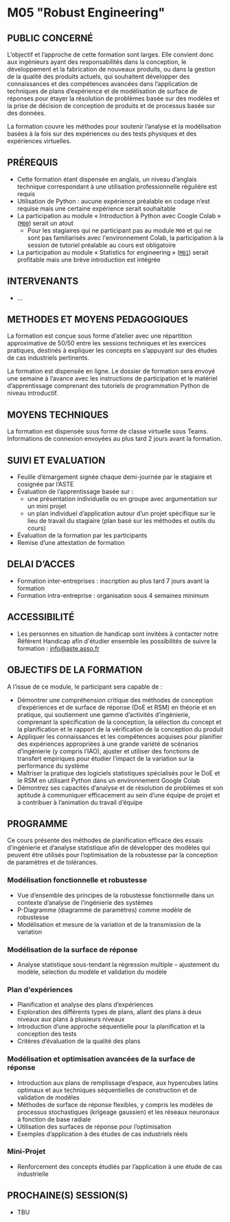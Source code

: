 # M05 "Robust Engineering"

## PUBLIC CONCERNÉ
L’objectif et l’approche de cette formation sont larges. Elle convient donc aux ingénieurs ayant des responsabilités dans la conception, le développement et la fabrication de nouveaux produits, ou dans la gestion de la qualité des produits actuels, qui souhaitent développer des connaissances et des compétences avancées dans l’application de techniques de plans d’expérience et de modélisation de surface de réponses pour étayer la résolution de problèmes basée sur des modèles et la prise de décision de conception de produits et de processus basée sur des données.

La formation couvre les méthodes pour soutenir l’analyse et la modélisation basées à la fois sur des expériences ou des tests physiques et des expériences virtuelles.



## PRÉREQUIS
- Cette formation étant dispensée en anglais, un niveau d’anglais technique correspondant à une utilisation professionnelle régulière est requis
- Utilisation de Python : aucune expérience préalable en codage n’est requise mais une certaine expérience serait souhaitable
- La participation au module « Introduction à Python avec Coogle Colab » ([`M00`][1]) serait un atout
    <!-- - for delegates not attending `M00` and not familiar with the Colab environment, attendance of the pre-course tutorial session is expected -->
    - Pour les stagiaires qui ne participant pas au module `M00` et qui ne sont pas familiarisés avec l'environnement Colab, la participation à la session de tutoriel préalable au cours est obligatoire
- La participation au module « Statistics for engineering » ([`M01`][2]) serait profitable mais une brève introduction est intégrée



## INTERVENANTS
- ...



## METHODES ET MOYENS PEDAGOGIQUES
La formation est conçue sous forme d’atelier avec une répartition approximative de 50/50 entre les sessions techniques et les exercices pratiques, destinés à expliquer les concepts en s’appuyant sur des études de cas industriels pertinents.

La formation est dispensée en ligne. Le dossier de formation sera envoyé une semaine à l’avance avec les instructions de participation et le matériel d’apprentissage comprenant des tutoriels de programmation Python de niveau introductif.



## MOYENS TECHNIQUES
La formation est dispensée sous forme de classe virtuelle sous Teams. Informations de connexion envoyées au plus tard 2 jours avant la formation.



## SUIVI ET EVALUATION
- Feuille d’émargement signée chaque demi-journée par le stagiaire et cosignée par l’ASTE
- Évaluation de l’apprentissage basée sur :
    - une présentation individuelle ou en groupe avec argumentation sur un mini projet
    - un plan individuel d’application autour d’un projet spécifique sur le lieu de travail du stagiaire (plan basé sur les méthodes et outils du cours)
- Évaluation de la formation par les participants
- Remise d’une attestation de formation



## DELAI D’ACCES
- Formation inter-entreprises : inscription au plus tard 7 jours avant la formation
- Formation intra-entreprise : organisation sous 4 semaines minimum



## ACCESSIBILITÉ
- Les personnes en situation de handicap sont invitées à contacter notre Référent Handicap afin d'étudier ensemble les possibilités de suivre la formation : info@aste.asso.fr



## OBJECTIFS DE LA FORMATION
A l’issue de ce module, le participant sera capable de :
- Démontrer une compréhension critique des méthodes de conception d’expériences et de surface de réponse (DoE et RSM) en théorie et en pratique, qui soutiennent une gamme d’activités d’ingénierie, comprenant la spécification de la conception, la sélection du concept et la planification et le rapport de la vérification de la conception du produit
- Appliquer les connaissances et les compétences acquises pour planifier des expériences appropriées à une grande variété de scénarios d’ingénierie (y compris l’IAO), ajuster et utiliser des fonctions de transfert empiriques pour étudier l’impact de la variation sur la performance du système
- Maîtriser la pratique des logiciels statistiques spécialisés pour le DoE et le RSM en utilisant Python dans un environnement Google Colab
- Démontrez ses capacités d’analyse et de résolution de problèmes et son aptitude à communiquer efficacement au sein d’une équipe de projet et à contribuer à l’animation du travail d’équipe



## PROGRAMME
Ce cours présente des méthodes de planification efficace des essais d’ingénierie et d’analyse statistique afin de développer des modèles qui peuvent être utilisés pour l’optimisation de la robustesse par la conception de paramètres et de tolérances.

<!--The course is organised as follows:-->

### Modélisation fonctionnelle et robustesse
- Vue d’ensemble des principes de la robustesse fonctionnelle dans un contexte d’analyse de l’ingénierie des systèmes
- P-Diagramme (diagramme de paramètres) comme modèle de robustesse
- Modélisation et mesure de la variation et de la transmission de la variation

### Modélisation de la surface de réponse
- Analyse statistique sous-tendant la régression multiple – ajustement du modèle, sélection du modèle et validation du modèle

### Plan d'expériences
- Planification et analyse des plans d’expériences
- Exploration des différents types de plans, allant des plans à deux niveaux aux plans à plusieurs niveaux
- Introduction d’une approche séquentielle pour la planification et la conception des tests
- Critères d’évaluation de la qualité des plans

### Modélisation et optimisation avancées de la surface de réponse
- Introduction aux plans de remplissage d’espace, aux hypercubes latins optimaux et aux techniques séquentielles de construction et de validation de modèles
- Méthodes de surface de réponse flexibles, y compris les modèles de processus stochastiques (krigeage gaussien) et les réseaux neuronaux à fonction de base radiale
- Utilisation des surfaces de réponse pour l’optimisation
- Exemples d’application à des études de cas industriels réels

### Mini-Projet
- Renforcement des concepts étudiés par l’application à une étude de cas industrielle



## PROCHAINE(S) SESSION(S)
- TBU



<!-- LINKS -->
[1]: https://github.com/ub-safi/m00-intro-to-python-with-colab 'About M0'
[2]: https://github.com/ub-safi/m01-statistics-for-engineering 'About M1'
